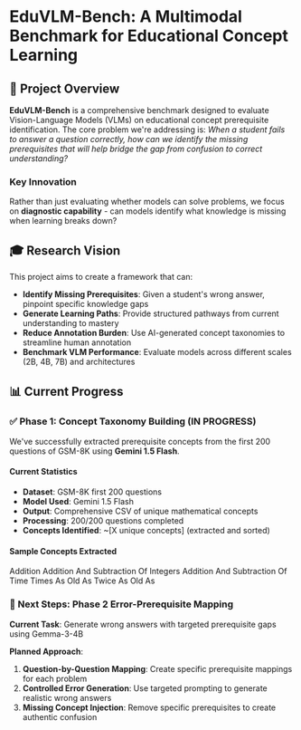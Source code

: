 # EduVLM-Bench: A Multimodal Benchmark for Educational Concept Learning

## 🎯 Project Overview

**EduVLM-Bench** is a comprehensive benchmark designed to evaluate Vision-Language Models (VLMs) on educational concept prerequisite identification. The core problem we're addressing is: *When a student fails to answer a question correctly, how can we identify the missing prerequisites that will help bridge the gap from confusion to correct understanding?*

### Key Innovation
Rather than just evaluating whether models can solve problems, we focus on **diagnostic capability** - can models identify what knowledge is missing when learning breaks down?

## 🎓 Research Vision

This project aims to create a framework that can:
- **Identify Missing Prerequisites**: Given a student's wrong answer, pinpoint specific knowledge gaps
- **Generate Learning Paths**: Provide structured pathways from current understanding to mastery
- **Reduce Annotation Burden**: Use AI-generated concept taxonomies to streamline human annotation
- **Benchmark VLM Performance**: Evaluate models across different scales (2B, 4B, 7B) and architectures

## 📊 Current Progress

### ✅ Phase 1: Concept Taxonomy Building (IN PROGRESS)

We've successfully extracted prerequisite concepts from the first 200 questions of GSM-8K using **Gemini 1.5 Flash**.

#### Current Statistics
- **Dataset**: GSM-8K first 200 questions
- **Model Used**: Gemini 1.5 Flash
- **Output**: Comprehensive CSV of unique mathematical concepts
- **Processing**: 200/200 questions completed
- **Concepts Identified**: ~[X unique concepts] (extracted and sorted)

#### Sample Concepts Extracted
Addition
Addition And Subtraction Of Integers
Addition And Subtraction Of Time
Times As Old As
Twice As Old As

### 🔄 Next Steps: Phase 2 Error-Prerequisite Mapping

**Current Task**: Generate wrong answers with targeted prerequisite gaps using Gemma-3-4B

**Planned Approach**:
1. **Question-by-Question Mapping**: Create specific prerequisite mappings for each problem
2. **Controlled Error Generation**: Use targeted prompting to generate realistic wrong answers
3. **Missing Concept Injection**: Remove specific prerequisites to create authentic confusion
